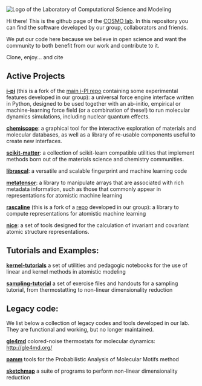 ![Logo of the Laboratory of Computational Science and Modeling](profile/cosmo-logo_ai2svg.png)

Hi there! This is the github page of the [COSMO lab](https://www.epfl.ch/labs/cosmo/). In this repository you can find the software developed by our group, collaborators and friends. 

We put our code here because we believe in open science and want the community to both benefit from our work and contribute to it. 

Clone, enjoy... and cite



## Active Projects

**[i-pi](https://github.com/lab-cosmo/i-pi)** (this is a fork of the [main i-PI repo](https://github.com/i-pi/) containing some experimental features developed in our group):
	 a universal force engine interface written in Python, designed to be used together with an ab-initio, empirical or machine-learning force field (or a combination of these!) to run molecular dynamics simulations, including nuclear quantum effects.

**[chemiscope](https://github.com/lab-cosmo/chemiscope)**:
	a graphical tool for the interactive exploration of materials and molecular databases, as well as a library of re-usable components useful to create new interfaces.	

**[scikit-matter](https://github.com/lab-cosmo/scikit-matter)**:
	a collection of scikit-learn compatible utilities that implement methods born out of the materials science and chemistry communities.

**[librascal](https://github.com/lab-cosmo/librascal)**:
	 a versatile and scalable fingerprint and machine learning code

**[metatensor](https://github.com/lab-cosmo/metatensor)**:
	a library to manipulate arrays that are associated with rich metadata information, such as those that commonly appear in representations for  atomistic machine learning

**[rascaline](https://github.com/lab-cosmo/rascaline)** (this is a fork of a [repo](https://github.com/Luthaf/rascaline) developed in our group):
	a library to compute representations for atomistic machine learning

**[nice](https://github.com/lab-cosmo/nice)**:
	a set of tools designed for the calculation of invariant and covariant atomic structure representations. 



## Tutorials and Examples:

**[kernel-tutorials](https://github.com/lab-cosmo/kernel-tutorials)**
	a set of utilities and pedagogic notebooks for the use of linear and kernel methods in atomistic modeling

**[sampling-tutorial](https://github.com/lab-cosmo/sampling-tutorial)**
	a set of exercise files and handouts for a sampling tutorial, from thermostatting to non-linear dimensionality reduction



## Legacy code:

We list below a collection of legacy codes and tools developed in our lab. They are functional and working, but no longer maintained. 

**[gle4md](https://github.com/lab-cosmo/gle4md)**
	colored-noise thermostats for molecular dynamics: http://gle4md.org/

**[pamm](https://github.com/lab-cosmo/pamm)**
	tools for the Probabilistic Analysis of Molecular Motifs method

**[sketchmap](https://github.com/lab-cosmo/sketchmap)**
	a suite of programs to perform non-linear dimensionality reduction 
